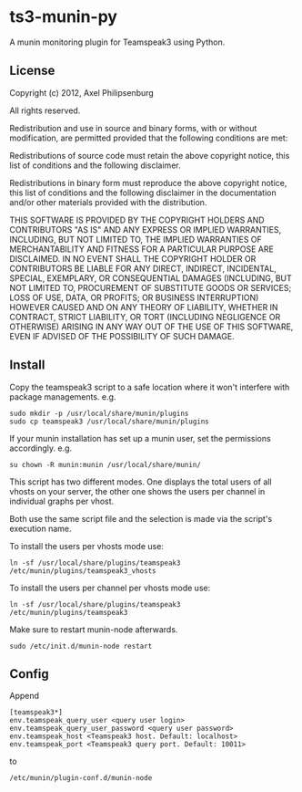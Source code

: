 ts3-munin-py
============
A munin monitoring plugin for Teamspeak3 using Python.


License
-------

Copyright (c) 2012, Axel Philipsenburg

All rights reserved.

Redistribution and use in source and binary forms, with or without modification, are permitted provided that the following conditions are met:

Redistributions of source code must retain the above copyright notice, this list of conditions and the following disclaimer.

Redistributions in binary form must reproduce the above copyright notice, this list of conditions and the following disclaimer in the documentation and/or other materials provided with the distribution.

THIS SOFTWARE IS PROVIDED BY THE COPYRIGHT HOLDERS AND CONTRIBUTORS "AS IS" AND ANY EXPRESS OR IMPLIED WARRANTIES, INCLUDING, BUT NOT LIMITED TO, THE IMPLIED WARRANTIES OF MERCHANTABILITY AND FITNESS FOR A PARTICULAR PURPOSE ARE DISCLAIMED. IN NO EVENT SHALL THE COPYRIGHT HOLDER OR CONTRIBUTORS BE LIABLE FOR ANY DIRECT, INDIRECT, INCIDENTAL, SPECIAL, EXEMPLARY, OR CONSEQUENTIAL DAMAGES (INCLUDING, BUT NOT LIMITED TO, PROCUREMENT OF SUBSTITUTE GOODS OR SERVICES; LOSS OF USE, DATA, OR PROFITS; OR BUSINESS INTERRUPTION) HOWEVER CAUSED AND ON ANY THEORY OF LIABILITY, WHETHER IN CONTRACT, STRICT LIABILITY, OR TORT (INCLUDING NEGLIGENCE OR OTHERWISE) ARISING IN ANY WAY OUT OF THE USE OF THIS SOFTWARE, EVEN IF ADVISED OF THE POSSIBILITY OF SUCH DAMAGE.

Install
-------

Copy the teamspeak3 script to a safe location where it won't interfere with package managements. e.g.

    sudo mkdir -p /usr/local/share/munin/plugins
    sudo cp teamspeak3 /usr/local/share/munin/plugins

If your munin installation has set up a munin user, set the permissions accordingly. e.g.

    su chown -R munin:munin /usr/local/share/munin/

This script has two different modes. One displays the total users of all vhosts on your server, the
other one shows the users per channel in individual graphs per vhost.

Both use the same script file and the selection is made via the script's execution name.

To install the users per vhosts mode use:

    ln -sf /usr/local/share/plugins/teamspeak3 /etc/munin/plugins/teamspeak3_vhosts

To install the users per channel per vhosts mode use:

    ln -sf /usr/local/share/plugins/teamspeak3 /etc/munin/plugins/teamspeak3

Make sure to restart munin-node afterwards.

    sudo /etc/init.d/munin-node restart

Config
------

Append

    [teamspeak3*]
    env.teamspeak_query_user <query user login>
    env.teamspeak_query_user_password <query user password>
    env.teamspeak_host <Teamspeak3 host. Default: localhost>
    env.teamspeak_port <Teamspeak3 query port. Default: 10011>

to 

    /etc/munin/plugin-conf.d/munin-node

